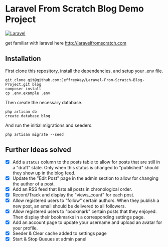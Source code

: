 # Laravel From Scratch Blog Demo Project
[![Laravel](https://github.com/johnazar/Laravel-From-Scratch-Blog-Project/actions/workflows/laravel.yml/badge.svg?branch=main)](https://github.com/johnazar/Laravel-From-Scratch-Blog-Project/actions/workflows/laravel.yml)

get familiar with laravel here http://laravelfromscratch.com


## Installation

First clone this repository, install the dependencies, and setup your .env file.

```
git clone git@github.com:JeffreyWay/Laravel-From-Scratch-Blog-Project.git blog
composer install
cp .env.example .env
```

Then create the necessary database.

```
php artisan db
create database blog
```

And run the initial migrations and seeders.

```
php artisan migrate --seed
```

## Further Ideas solved

- [x] Add a `status` column to the posts table to allow for posts that are still in a "draft" state. Only when this status is changed to "published" should they show up in the blog feed. 
- [x] Update the "Edit Post" page in the admin section to allow for changing the author of a post.
- [x] Add an RSS feed that lists all posts in chronological order.
- [x] Record/Track and display the "views_count" for each post.
- [x] Allow registered users to "follow" certain authors. When they publish a new post, an email should be delivered to all followers.
- [x] Allow registered users to "bookmark" certain posts that they enjoyed. Then display their bookmarks in a corresponding settings page.
- [x] Add an account page to update your username and upload an avatar for your profile.
- [x] Seeder & Clear cache added to settings page
- [x] Start & Stop Queues at admin panel
